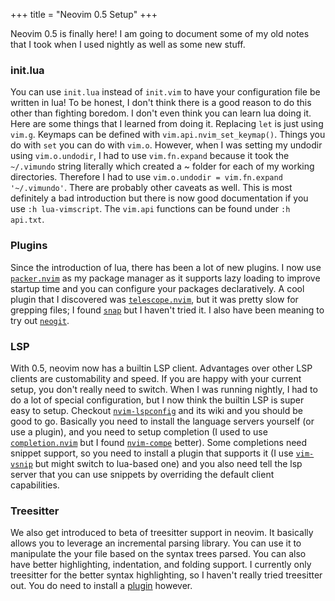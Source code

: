 +++
title = "Neovim 0.5 Setup"
+++

Neovim 0.5 is finally here! I am going to document some of my old notes that I
took when I used nightly as well as some new stuff.

### init.lua

You can use `init.lua` instead of `init.vim` to have your configuration file be
written in lua! To be honest, I don't think there is a good reason to do this
other than fighting boredom. I don't even think you can learn lua doing it.
Here are some things that I learned from doing it.  Replacing `let` is just
using `vim.g`. Keymaps can be defined with `vim.api.nvim_set_keymap()`. Things
you do with `set` you can do with `vim.o`.  However, when I was setting my
undodir using `vim.o.undodir`, I had to use `vim.fn.expand` because it took the
`~/.vimundo` string literally which created a ~ folder for each of my working
directories. Therefore I had to use `vim.o.undodir = vim.fn.expand
'~/.vimundo'`. There are probably other caveats as well. This is most
definitely a bad introduction but there is now good documentation if you use
`:h lua-vimscript`. The `vim.api` functions can be found under `:h api.txt`. 

### Plugins

Since the introduction of lua, there has been a lot of new plugins. I now use
[`packer.nvim`](https://github.com/wbthomason/packer.nvim) as my package
manager as it supports lazy loading to improve startup time and you can
configure your packages declaratively. A cool plugin that I discovered was
[`telescope.nvim`](https://github.com/nvim-telescope/telescope.nvim), but it
was pretty slow for grepping files; I found
[`snap`](https://github.com/camspiers/snap) but I haven't tried it. I also have
been meaning to try out [`neogit`](https://github.com/TimUntersberger/neogit).

### LSP

With 0.5, neovim now has a builtin LSP client. Advantages over other LSP
clients are customability and speed. If you are happy with your current setup,
you don't really need to switch. When I was running nightly, I had to do a lot
of special configuration, but I now think the builtin LSP is super easy to
setup. Checkout [`nvim-lspconfig`](https://github.com/neovim/nvim-lspconfig)
and its wiki and you should be good to go.  Basically you need to install the
language servers yourself (or use a plugin), and you need to setup completion
(I used to use [`completion.nvim`](https://github.com/nvim-lua/completion-nvim)
but I found [`nvim-compe`](https://github.com/hrsh7th/nvim-compe) better). Some
completions need snippet support, so you need to install a plugin that supports
it (I use [`vim-vsnip`](https://github.com/hrsh7th/vim-vsnip) but might switch
to lua-based one) and you also need tell the lsp server that you can use
snippets by overriding the default client capabilities.

### Treesitter

We also get introduced to beta of treesitter support in neovim. It basically
allows you to leverage an incremental parsing library. You can use it to
manipulate the your file based on the syntax trees parsed. You can also have
better highlighting, indentation, and folding support. I currently only
treesitter for the better syntax highlighting, so I haven't really tried
treesitter out. You do need to install a
[plugin](https://github.com/nvim-treesitter/nvim-treesitter) however.
